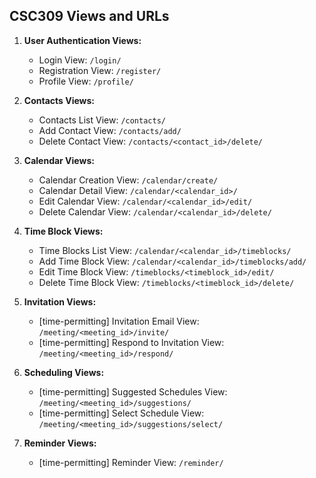 ## CSC309 Views and URLs

1. **User Authentication Views:**
   - Login View: `/login/`
   - Registration View: `/register/`
   - Profile View: `/profile/`

2. **Contacts Views:**
   - Contacts List View: `/contacts/`
   - Add Contact View: `/contacts/add/`
   - Delete Contact View: `/contacts/<contact_id>/delete/`

3. **Calendar Views:**
   - Calendar Creation View: `/calendar/create/`
   - Calendar Detail View: `/calendar/<calendar_id>/`
   - Edit Calendar View: `/calendar/<calendar_id>/edit/`
   - Delete Calendar View: `/calendar/<calendar_id>/delete/`

5. **Time Block Views:**
   - Time Blocks List View: `/calendar/<calendar_id>/timeblocks/`
   - Add Time Block View: `/calendar/<calendar_id>/timeblocks/add/`
   - Edit Time Block View: `/timeblocks/<timeblock_id>/edit/`
   - Delete Time Block View: `/timeblocks/<timeblock_id>/delete/`

6. **Invitation Views:**
   - [time-permitting] Invitation Email View: `/meeting/<meeting_id>/invite/`
   - [time-permitting] Respond to Invitation View: `/meeting/<meeting_id>/respond/`

7. **Scheduling Views:**
   - [time-permitting] Suggested Schedules View: `/meeting/<meeting_id>/suggestions/`
   - [time-permitting] Select Schedule View: `/meeting/<meeting_id>/suggestions/select/`

8. **Reminder Views:**
   - [time-permitting] Reminder View: `/reminder/` 

